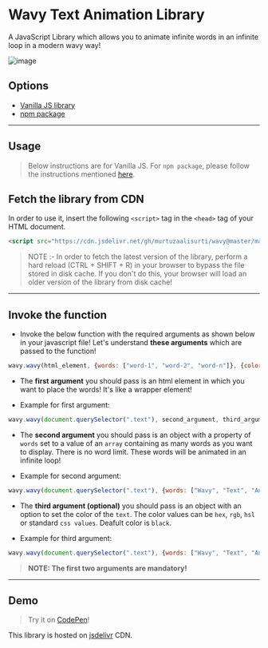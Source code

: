 # Wavy Text Animation Library
A JavaScript Library which allows you to animate infinite words in an infinite loop in a modern wavy way!

![image](https://i.imgur.com/SLcvTrS.gif)

## Options

- [Vanilla JS library](#usage)
- [npm package](https://github.com/murtuzaalisurti/wavy/tree/package#wavy-text-animation-library)

---


## Usage

> Below instructions are for Vanilla JS. For `npm package`, please follow the instructions mentioned [here](https://github.com/murtuzaalisurti/wavy/tree/package#wavy-text-animation-library).

## Fetch the library from CDN

In order to use it, insert the following `<script>` tag in the `<head>` tag of your HTML document. 

```html
<script src="https://cdn.jsdelivr.net/gh/murtuzaalisurti/wavy@master/main.js"></script>
```

> NOTE :- In order to fetch the latest version of the library, perform a hard reload (CTRL + SHIFT + R) in your browser to bypass the file stored in disk cache. If you don't do this, your browser will load an older version of the library from disk cache!

---


## Invoke the function

- Invoke the below function with the required arguments as shown below in your javascript file! Let's understand **these arguments** which are passed to the function!

```js
wavy.wavy(html_element, {words: ["word-1", "word-2", "word-n"]}, {color: 'font-color'});
```

- The **first argument** you should pass is an html element in which you want to place the words! It's like a wrapper element!

- Example for first argument:

```js
wavy.wavy(document.querySelector(".text"), second_argument, third_argument);
```

- The **second argument** you should pass is an object with a property of `words` set to a value of an `array` containing as many words as you want to display. There is no word limit. These words will be animated in an infinite loop!

- Example for second argument:

```js
wavy.wavy(document.querySelector(".text"), {words: ["Wavy", "Text", "Animation", "Library", "JavaScript"]}, third_argument);
```

- The **third argument (optional)** you should pass is an object with an option to set the color of the `text`. The color values can be `hex`, `rgb`, `hsl` or standard `css values`. Deafult color is `black`.

- Example for third argument:

```js
wavy.wavy(document.querySelector(".text"), {words: ["Wavy", "Text", "Animation", "Library", "JavaScript"]}, {color: "green"});
```

> **NOTE: The first two arguments are mandatory!**

---


## Demo

> Try it on [CodePen](https://codepen.io/seekertruth/pen/ExmGJjE)!


This library is hosted on [jsdelivr](https://www.jsdelivr.com/) CDN. 